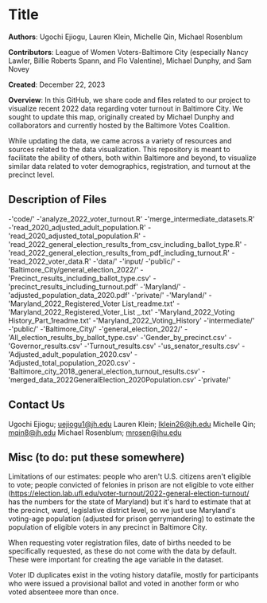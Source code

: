 # Title

**Authors**: Ugochi Ejiogu, Lauren Klein, Michelle Qin, Michael Rosenblum

**Contributors**: League of Women Voters-Baltimore City (especially Nancy Lawler, Billie Roberts Spann, and Flo Valentine), Michael Dunphy, and Sam Novey


**Created**: December 22, 2023

**Overview**: 
In this GitHub, we share code and files related to our project to visualize recent 2022 data regarding voter turnout in Baltimore City. We sought to update this map, originally created by Michael Dunphy and collaborators and currently hosted by the Baltimore Votes Coalition. 

While updating the data, we came across a variety of resources and sources related to the data visualization. This repository is meant to facilitate the ability of others, both within Baltimore and beyond, to visualize similar data related to voter demographics, registration, and turnout at the precinct level. 


## Description of Files

-'code/'
    -'analyze_2022_voter_turnout.R' 
    -'merge_intermediate_datasets.R' 
    -'read_2020_adjusted_adult_population.R'
    -'read_2020_adjusted_total_population.R'
    -'read_2022_general_election_results_from_csv_including_ballot_type.R'
    -'read_2022_general_election_results_from_pdf_including_turnout.R'
    -'read_2022_voter_data.R'
-'data/'
  -'input/
    -'public/'
      -'Baltimore_City/general_election_2022/'
        -'Precinct_results_including_ballot_type.csv'
        -'precinct_results_including_turnout.pdf'
      -'Maryland/'
        -'adjusted_population_data_2020.pdf'
    -'private/'
      -'Maryland/'
        -'Maryland_2022_Registered_Voter List_readme.txt'
        -'Maryland_2022_Registered_Voter_List _.txt'
        -'Maryland_2022_Voting History_Part_1readme.txt'
        -'Maryland_2022_Voting_History'
        -'intermediate/'
        -'public/'
          -'Baltimore_City/'
            -'general_election_2022/'
            -'All_election_results_by_ballot_type.csv'
            -'Gender_by_precinct.csv'
            -'Governor_results.csv'
            -'Turnout_results.csv'
            -'us_senator_results.csv'
            -'Adjusted_adult_population_2020.csv'
            -'Adjusted_total_population_2020.csv'
            -'Baltimore_city_2018_general_election_turnout_results.csv'
            -'merged_data_2022GeneralElection_2020Population.csv'
          -'private/'

## Contact Us

Ugochi Ejiogu; uejiogu1@jh.edu 
Lauren Klein; lklein26@jh.edu
Michelle Qin; mqin8@jh.edu 
Michael Rosenblum; mrosen@jhu.edu 


## Misc (to do: put these somewhere)

Limitations of our estimates: people who aren't U.S. citizens aren't eligible to vote; people convicted of felonies in prison are not eligible to vote either (https://election.lab.ufl.edu/voter-turnout/2022-general-election-turnout/ has the numbers for the state of Maryland) but it's hard to estimate that at the precinct, ward, legislative district level, so we just use Maryland's voting-age population (adjusted for prison gerrymandering) to estimate the population of eligible voters in any precinct in Baltimore City.


When requesting voter registration files, date of births needed to be specifically requested, as these do not come with the data by default. These were important for creating the age variable in the dataset. 

Voter ID duplicates exist in the voting history datafile, mostly for participants who were issued a provisional ballot and  voted in another form or who voted absenteee more than once. 
